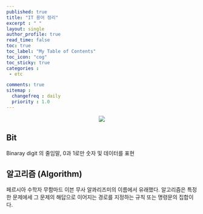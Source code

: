 ```yaml
---
published: true
title: "IT 용어 정리"
excerpt : " "
layout: single
author_profile: true
read_time: false
toc: true
toc_label: "My Table of Contents"
toc_icon: "cog"
toc_sticky: true
categories :
 - etc

comments: true
sitemap :
  changefreq : daily
  priority : 1.0
---
```


<div align="center">
<img src="https://cdn.uc.assets.prezly.com/aa52ef59-e60a-4bde-ba5e-b3222f096a14/-/resize/1200x/-/format/auto/" >
</div>

## Bit

Binaray digit 의 줄임말, 0과 1로만 숫자 및 데이터를 표현

## 알고리즘 (Algorithm)

페르시아 수학자 무함마드 이븐 무사 알콰리즈미의 이름에서 유래했다. 알고리즘은 특정한 문제에세 그 문제의 해답으로 이어지는 경로를 지정하는 규칙 또는 명령문의 집합이다.